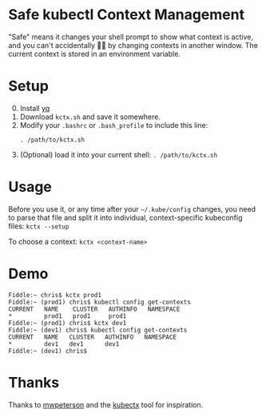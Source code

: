 # Safe kubectl Context Management

"Safe" means it changes your shell prompt to show what context is active, and you can't accidentally 🦶🔫 by changing contexts in
another window. The current context is stored in an environment variable.

# Setup

0. Install [yq](http://mikefarah.github.io/yq/#install)
1. Download `kctx.sh` and save it somewhere.
2. Modify your `.bashrc` or `.bash_profile` to include this line:
    ```
    . /path/to/kctx.sh
    ```
3. (Optional) load it into your current shell: `. /path/to/kctx.sh`

# Usage

Before you use it, or any time after your `~/.kube/config` changes, you need to parse that file and split it into individual,
context-specific kubeconfig files: `kctx --setup`

To choose a context: `kctx <context-name>`

# Demo

```
Fiddle:~ chris$ kctx prod1
Fiddle:~ (prod1) chris$ kubectl config get-contexts
CURRENT   NAME    CLUSTER   AUTHINFO   NAMESPACE
*         prod1   prod1     prod1      
Fiddle:~ (prod1) chris$ kctx dev1
Fiddle:~ (dev1) chris$ kubectl config get-contexts
CURRENT   NAME   CLUSTER   AUTHINFO   NAMESPACE
*         dev1   dev1      dev1       
Fiddle:~ (dev1) chris$ 
```

# Thanks

Thanks to [mwpeterson](https://github.com/mwpeterson) and the [kubectx](https://github.com/ahmetb/kubectx) tool for inspiration.
